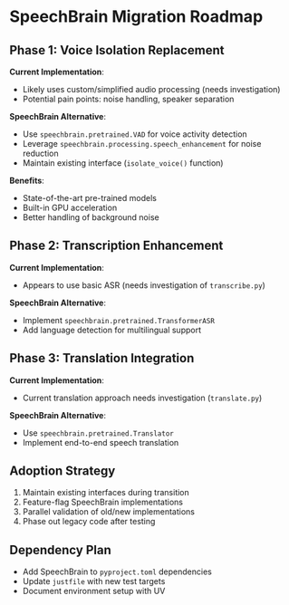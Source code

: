 # SpeechBrain Migration Roadmap

## Phase 1: Voice Isolation Replacement
**Current Implementation**: 
- Likely uses custom/simplified audio processing (needs investigation)
- Potential pain points: noise handling, speaker separation

**SpeechBrain Alternative**:
- Use `speechbrain.pretrained.VAD` for voice activity detection
- Leverage `speechbrain.processing.speech_enhancement` for noise reduction
- Maintain existing interface (`isolate_voice()` function)

**Benefits**:
- State-of-the-art pre-trained models
- Built-in GPU acceleration
- Better handling of background noise

## Phase 2: Transcription Enhancement
**Current Implementation**:
- Appears to use basic ASR (needs investigation of `transcribe.py`)

**SpeechBrain Alternative**:
- Implement `speechbrain.pretrained.TransformerASR`
- Add language detection for multilingual support

## Phase 3: Translation Integration
**Current Implementation**:
- Current translation approach needs investigation (`translate.py`)

**SpeechBrain Alternative**:
- Use `speechbrain.pretrained.Translator`
- Implement end-to-end speech translation

## Adoption Strategy
1. Maintain existing interfaces during transition
2. Feature-flag SpeechBrain implementations
3. Parallel validation of old/new implementations
4. Phase out legacy code after testing

## Dependency Plan
- Add SpeechBrain to `pyproject.toml` dependencies
- Update `justfile` with new test targets
- Document environment setup with UV
